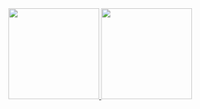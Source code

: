 

<div>
  <a href="https://github.com/xmurilo">
  <img height="180em" display:inline; src="https://github-readme-stats.vercel.app/api?username=xmurilo&theme=algolia&show_icons=true"/>
  <img height="180em"display:inline; src="https://github-readme-stats.vercel.app/api/top-langs/?username=xmurilo&layout=compact&langs_count=16&theme=algolia"/>
</div>

